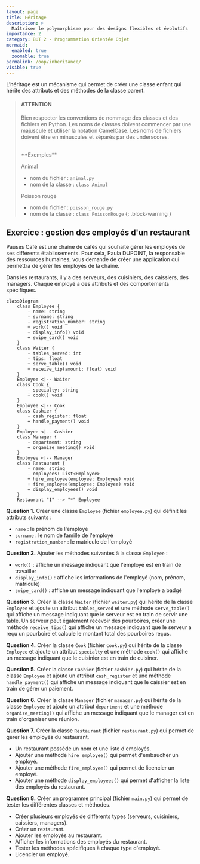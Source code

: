 ```yaml
---
layout: page
title: Héritage
description: >
  Maîtriser le polymorphisme pour des designs flexibles et évolutifs
importance: 2
category: BUT 2 - Programmation Orientée Objet
mermaid:
  enabled: true
  zoomable: true
permalink: /oop/inheritance/
visible: true
---
```


L'héritage est un mécanisme qui permet de créer une classe enfant qui hérite des attributs et des méthodes de la classe parent.

> #### ATTENTION
>
> Bien respecter les conventions de nommage des classes et des fichiers en Python.
> Les noms de classes doivent commencer par une majuscule et utiliser la notation CamelCase.
> Les noms de fichiers doivent être en minuscules et séparés par des underscores.
>
> <br/>
> **Exemples**
>
> Animal
>
> - nom du fichier : `animal.py`
> - nom de la classe : `class Animal`
>
> Poisson rouge
>
> - nom du fichier : `poisson_rouge.py`
> - nom de la classe : `class PoissonRouge`
>   {: .block-warning }

## Exercice : gestion des employés d'un restaurant

Pauses Café est une chaîne de cafés qui souhaite gérer les employés de ses différents établissements.
Pour cela, Paula DUPOINT, la responsable des ressources humaines, vous demande de créer une application qui permettra de gérer les employés de la chaîne.

Dans les restaurants, il y a des serveurs, des cuisiniers, des caissiers, des managers. Chaque employé a des attributs et des comportements spécifiques.

```mermaid
classDiagram
    class Employee {
        - name: string
        - surname: string
        - registration_number: string
        + work() void
        + display_info() void
        + swipe_card() void
    }
    class Waiter {
        - tables_served: int
        - tips: float
        + serve_table() void
        + receive_tip(amount: float) void
    }
    Employee <|-- Waiter
    class Cook {
        - specialty: string
        + cook() void
    }
    Employee <|-- Cook
    class Cashier {
        - cash_register: float
        + handle_payment() void
    }
    Employee <|-- Cashier
    class Manager {
        - department: string
        + organize_meeting() void
    }
    Employee <|-- Manager
    class Restaurant {
        - name: string
        - employees: List<Employee>
        + hire_employee(employee: Employee) void
        + fire_employee(employee: Employee) void
        + display_employees() void
    }
    Restaurant "1" --> "*" Employee
```

**Question 1.** Créer une classe `Employee` (fichier `employee.py`) qui définit les attributs suivants :

- `name` : le prénom de l'employé
- `surname` : le nom de famille de l'employé
- `registration_number` : le matricule de l'employé

**Question 2.** Ajouter les méthodes suivantes à la classe `Employee` :

- `work()` : affiche un message indiquant que l'employé est en train de travailler
- `display_info()` : affiche les informations de l'employé (nom, prénom, matricule)
- `swipe_card()` : affiche un message indiquant que l'employé a badgé

**Question 3.** Créer la classe `Waiter` (fichier `waiter.py`) qui hérite de la classe `Employee` et ajoute un attribut `tables_served` et une méthode `serve_table()` qui affiche un message indiquant que le serveur est en train de servir une table. Un serveur peut également recevoir des pourboires, créer une méthode `receive_tips()` qui affiche un message indiquant que le serveur a reçu un pourboire et calcule le montant total des pourboires reçus.

**Question 4.** Créer la classe `Cook` (fichier `cook.py`) qui hérite de la classe `Employee` et ajoute un attribut `specialty` et une méthode `cook()` qui affiche un message indiquant que le cuisinier est en train de cuisiner.

**Question 5.** Créer la classe `Cashier` (fichier `cashier.py`) qui hérite de la classe `Employee` et ajoute un attribut `cash_register` et une méthode `handle_payment()` qui affiche un message indiquant que le caissier est en train de gérer un paiement.

**Question 6.** Créer la classe `Manager` (fichier `manager.py`) qui hérite de la classe `Employee` et ajoute un attribut `department` et une méthode `organize_meeting()` qui affiche un message indiquant que le manager est en train d'organiser une réunion.

**Question 7.** Créer la classe `Restaurant` (fichier `restaurant.py`) qui permet de gérer les employés du restaurant.

- Un restaurant possède un nom et une liste d'employés.
- Ajouter une méthode `hire_employee()` qui permet d'embaucher un employé.
- Ajouter une méthode `fire_employee()` qui permet de licencier un employé.
- Ajouter une méthode `display_employees()` qui permet d'afficher la liste des employés du restaurant.

**Question 8.** Créer un programme principal (fichier `main.py`) qui permet de tester les différentes classes et méthodes.

- Créer plusieurs employés de différents types (serveurs, cuisiniers, caissiers, managers).
- Créer un restaurant.
- Ajouter les employés au restaurant.
- Afficher les informations des employés du restaurant.
- Tester les méthodes spécifiques à chaque type d'employé.
- Licencier un employé.
